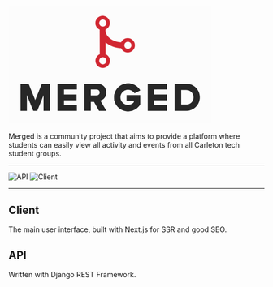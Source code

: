 
<img src="docs/logo.png" width="400px">



Merged is a community project that aims to provide a platform where students can easily view all activity and events from all Carleton tech student groups.

<hr>

![API](https://github.com/CarletonComputerScienceSociety/community-project/actions/workflows/api.yml/badge.svg) ![Client](https://github.com/CarletonComputerScienceSociety/community-project/actions/workflows/client.yml/badge.svg)

<hr>

## Client

The main user interface, built with Next.js for SSR and good SEO.

## API

Written with Django REST Framework.
